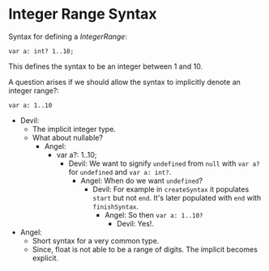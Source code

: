 Integer Range Syntax
======

Syntax for defining a *IntegerRange*:

```
var a: int? 1..10;
```

This defines the syntax to be an integer between 1 and 10.

A question arises if we should allow the syntax to implicitly denote an integer range?:

```
var a: 1..10
```

* Devil: 
  * The implicit integer type.
  * What about nullable?
    * Angel:
      * var a?: 1..10;
        * Devil: We want to signify `undefined` from `null` with `var a?` for `undefined` and `var a: int?`.
          * Angel: When do we want `undefined`?
            * Devil: For example in `createSyntax` it populates `start` but not `end`. It's later populated 
              with `end` with `finishSyntax`.
              * Angel: So then `var a: 1..10?`
                * Devil: Yes!.
* Angel:
  * Short syntax for a very common type.
  * Since, float is not able to be a range of digits. The implicit becomes explicit.
    
